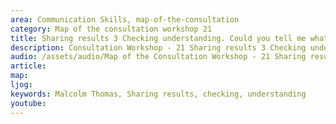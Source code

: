 ```yaml
---
area: Communication Skills, map-of-the-consultation
category: Map of the consultation workshop 21
title: Sharing results 3 Checking understanding. Could you tell me what you were able to get out of today's consultation?
description: Consultation Workshop - 21 Sharing results 3 Checking understanding. Could you tell me what you were able to get out of today's consultation?
audio: /assets/audio/Map of the Consultation Workshop - 21 Sharing results 3 Checking understanding_Could you tell me what you were able to get out of today's consultation - MQ.mp3
article: 
map:
ljog:  
keywords: Malcolm Thomas, Sharing results, checking, understanding
youtube: 
--- 
```


